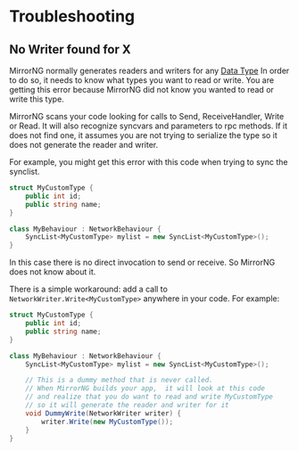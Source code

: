 # Troubleshooting

## No Writer found for X

MirrorNG normally generates readers and writers for any [Data Type](../Guides/DataTypes.md)
In order to do so,  it needs to know what types you want to read or write.
You are getting this error because MirrorNG did not know you wanted to read or write this type.

MirrorNG scans your code looking for calls to Send, ReceiveHandler, Write or Read. It will also recognize syncvars and parameters to rpc methods. If it does not find one,  it assumes you are not trying to serialize the type so it does not generate the reader and writer.

For example, you might get this error with this code when trying to sync the synclist.

```cs
struct MyCustomType {
    public int id;
    public string name;
}

class MyBehaviour : NetworkBehaviour {
    SyncList<MyCustomType> mylist = new SyncList<MyCustomType>();
}
```

In this case there is no direct invocation to send or receive.  So MirrorNG does not know about it. 

There is a simple workaround: add a call to `NetworkWriter.Write<MyCustomType>` anywhere in your code. For example:

```cs
struct MyCustomType {
    public int id;
    public string name;
}

class MyBehaviour : NetworkBehaviour {
    SyncList<MyCustomType> mylist = new SyncList<MyCustomType>();

    // This is a dummy method that is never called.
    // When MirrorNG builds your app,  it will look at this code
    // and realize that you do want to read and write MyCustomType
    // so it will generate the reader and writer for it
    void DummyWrite(NetworkWriter writer) {
        writer.Write(new MyCustomType());
    }
}
```